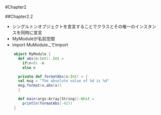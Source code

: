#Chapter2

##Chapter2.2
* シングルトンオブジェクトを宣言することでクラスとその唯一のインスタンスを同時に宣言
* MyModuleが名前空間
* import MuModule._でimport

```GettingStarted.scala
	object MyModule {
	  def abs(n:Int): Int =
	    if(n<0) -n
	    else n

	  private def formatAbs(x:Int) = {
	  val msg = "The absolute value of %d is %d"
	  msg.format(x,abs(x))
	  }

	  def main(args:Array[String]):Unit =
	    println(formatAbs(-42))
	}
```
